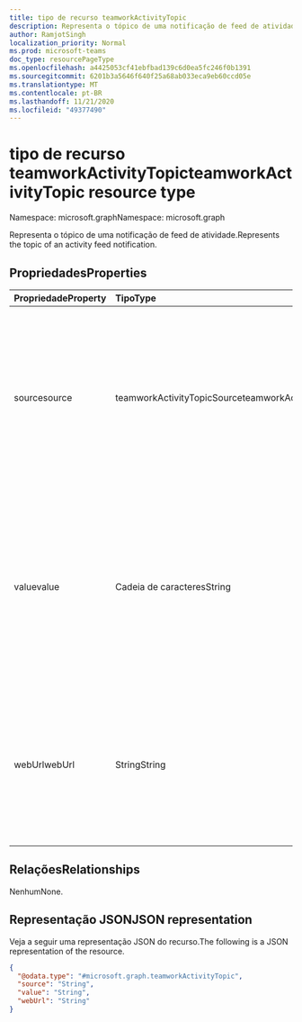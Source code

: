 ```yaml
---
title: tipo de recurso teamworkActivityTopic
description: Representa o tópico de uma notificação de feed de atividade.
author: RamjotSingh
localization_priority: Normal
ms.prod: microsoft-teams
doc_type: resourcePageType
ms.openlocfilehash: a4425053cf41ebfbad139c6d0ea5fc246f0b1391
ms.sourcegitcommit: 6201b3a5646f640f25a68ab033eca9eb60ccd05e
ms.translationtype: MT
ms.contentlocale: pt-BR
ms.lasthandoff: 11/21/2020
ms.locfileid: "49377490"
---
```

# <a name="teamworkactivitytopic-resource-type"></a><span data-ttu-id="40b16-103">tipo de recurso teamworkActivityTopic</span><span class="sxs-lookup"><span data-stu-id="40b16-103">teamworkActivityTopic resource type</span></span>

<span data-ttu-id="40b16-104">Namespace: microsoft.graph</span><span class="sxs-lookup"><span data-stu-id="40b16-104">Namespace: microsoft.graph</span></span>

<span data-ttu-id="40b16-105">Representa o tópico de uma notificação de feed de atividade.</span><span class="sxs-lookup"><span data-stu-id="40b16-105">Represents the topic of an activity feed notification.</span></span>

## <a name="properties"></a><span data-ttu-id="40b16-106">Propriedades</span><span class="sxs-lookup"><span data-stu-id="40b16-106">Properties</span></span>
|<span data-ttu-id="40b16-107">Propriedade</span><span class="sxs-lookup"><span data-stu-id="40b16-107">Property</span></span>|<span data-ttu-id="40b16-108">Tipo</span><span class="sxs-lookup"><span data-stu-id="40b16-108">Type</span></span>|<span data-ttu-id="40b16-109">Descrição</span><span class="sxs-lookup"><span data-stu-id="40b16-109">Description</span></span>|
|:---|:---|:---|
|<span data-ttu-id="40b16-110">source</span><span class="sxs-lookup"><span data-stu-id="40b16-110">source</span></span>|<span data-ttu-id="40b16-111">teamworkActivityTopicSource</span><span class="sxs-lookup"><span data-stu-id="40b16-111">teamworkActivityTopicSource</span></span>|<span data-ttu-id="40b16-112">Tipo de fonte.</span><span class="sxs-lookup"><span data-stu-id="40b16-112">Type of source.</span></span> <span data-ttu-id="40b16-113">Os valores possíveis são: `entityUrl` e `text`.</span><span class="sxs-lookup"><span data-stu-id="40b16-113">Possible values are: `entityUrl`, `text`.</span></span> <span data-ttu-id="40b16-114">Para obter suporte para URLs do Microsoft Graph, use `entityUrl` .</span><span class="sxs-lookup"><span data-stu-id="40b16-114">For supported Microsoft Graph URLs, use `entityUrl`.</span></span> <span data-ttu-id="40b16-115">Para texto personalizado, use `text` .</span><span class="sxs-lookup"><span data-stu-id="40b16-115">For custom text, use `text`.</span></span>|
|<span data-ttu-id="40b16-116">value</span><span class="sxs-lookup"><span data-stu-id="40b16-116">value</span></span>|<span data-ttu-id="40b16-117">Cadeia de caracteres</span><span class="sxs-lookup"><span data-stu-id="40b16-117">String</span></span>|<span data-ttu-id="40b16-118">O valor do tópico.</span><span class="sxs-lookup"><span data-stu-id="40b16-118">The topic value.</span></span> <span data-ttu-id="40b16-119">Se o valor da propriedade **Source** for `entityUrl` , ele deve ser uma URL do Microsoft Graph.</span><span class="sxs-lookup"><span data-stu-id="40b16-119">If the value of the **source** property is `entityUrl`, this must be a Microsoft Graph URL.</span></span> <span data-ttu-id="40b16-120">Se o vaule for `text` , ele deverá ser um valor de texto sem formatação.</span><span class="sxs-lookup"><span data-stu-id="40b16-120">If the vaule is `text`, this must be a plain text value.</span></span>|
|<span data-ttu-id="40b16-121">webUrl</span><span class="sxs-lookup"><span data-stu-id="40b16-121">webUrl</span></span>|<span data-ttu-id="40b16-122">String</span><span class="sxs-lookup"><span data-stu-id="40b16-122">String</span></span>|<span data-ttu-id="40b16-123">O link que o usuário clica quando seleciona a notificação.</span><span class="sxs-lookup"><span data-stu-id="40b16-123">The link the user clicks when they select the notification.</span></span> <span data-ttu-id="40b16-124">Opcional quando **Source** é `entityUrl` ; Required quando **Source** é `text` .</span><span class="sxs-lookup"><span data-stu-id="40b16-124">Optional when **source** is `entityUrl`; required when **source** is `text`.</span></span>|

## <a name="relationships"></a><span data-ttu-id="40b16-125">Relações</span><span class="sxs-lookup"><span data-stu-id="40b16-125">Relationships</span></span>
<span data-ttu-id="40b16-126">Nenhum</span><span class="sxs-lookup"><span data-stu-id="40b16-126">None.</span></span>

## <a name="json-representation"></a><span data-ttu-id="40b16-127">Representação JSON</span><span class="sxs-lookup"><span data-stu-id="40b16-127">JSON representation</span></span>
<span data-ttu-id="40b16-128">Veja a seguir uma representação JSON do recurso.</span><span class="sxs-lookup"><span data-stu-id="40b16-128">The following is a JSON representation of the resource.</span></span>
<!-- {
  "blockType": "resource",
  "@odata.type": "microsoft.graph.teamworkActivityTopic"
}
-->
```json
{
  "@odata.type": "#microsoft.graph.teamworkActivityTopic",
  "source": "String",
  "value": "String",
  "webUrl": "String"
}
```

